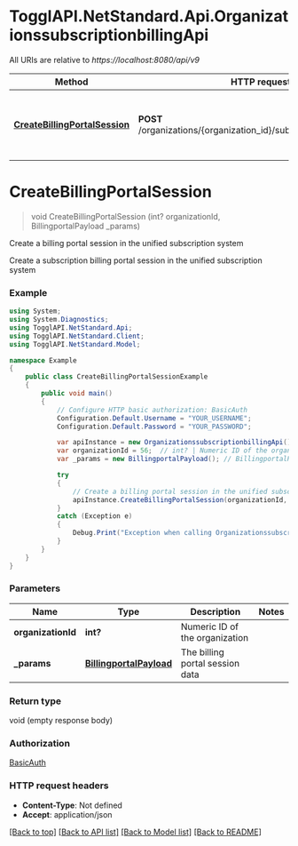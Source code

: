# TogglAPI.NetStandard.Api.OrganizationssubscriptionbillingApi

All URIs are relative to *https://localhost:8080/api/v9*

Method | HTTP request | Description
------------- | ------------- | -------------
[**CreateBillingPortalSession**](OrganizationssubscriptionbillingApi.md#createbillingportalsession) | **POST** /organizations/{organization_id}/subscription/billing_portal | Create a billing portal session in the unified subscription system


<a name="createbillingportalsession"></a>
# **CreateBillingPortalSession**
> void CreateBillingPortalSession (int? organizationId, BillingportalPayload _params)

Create a billing portal session in the unified subscription system

Create a subscription billing portal session in the unified subscription system

### Example
```csharp
using System;
using System.Diagnostics;
using TogglAPI.NetStandard.Api;
using TogglAPI.NetStandard.Client;
using TogglAPI.NetStandard.Model;

namespace Example
{
    public class CreateBillingPortalSessionExample
    {
        public void main()
        {
            // Configure HTTP basic authorization: BasicAuth
            Configuration.Default.Username = "YOUR_USERNAME";
            Configuration.Default.Password = "YOUR_PASSWORD";

            var apiInstance = new OrganizationssubscriptionbillingApi();
            var organizationId = 56;  // int? | Numeric ID of the organization
            var _params = new BillingportalPayload(); // BillingportalPayload | The billing portal session data

            try
            {
                // Create a billing portal session in the unified subscription system
                apiInstance.CreateBillingPortalSession(organizationId, _params);
            }
            catch (Exception e)
            {
                Debug.Print("Exception when calling OrganizationssubscriptionbillingApi.CreateBillingPortalSession: " + e.Message );
            }
        }
    }
}
```

### Parameters

Name | Type | Description  | Notes
------------- | ------------- | ------------- | -------------
 **organizationId** | **int?**| Numeric ID of the organization | 
 **_params** | [**BillingportalPayload**](BillingportalPayload.md)| The billing portal session data | 

### Return type

void (empty response body)

### Authorization

[BasicAuth](../README.md#BasicAuth)

### HTTP request headers

 - **Content-Type**: Not defined
 - **Accept**: application/json

[[Back to top]](#) [[Back to API list]](../README.md#documentation-for-api-endpoints) [[Back to Model list]](../README.md#documentation-for-models) [[Back to README]](../README.md)

